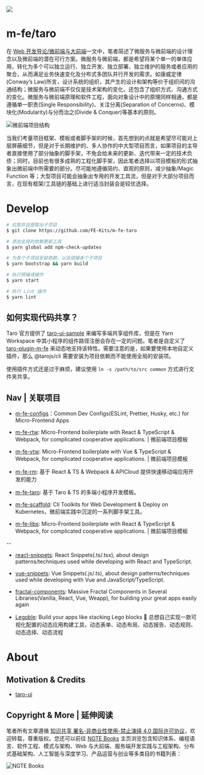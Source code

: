 ![](https://i.postimg.cc/0N7w0mnN/image.png)

# m-fe/taro

在 [Web 开发导论/微前端与大前端](https://github.com/wx-chevalier/Web-Series)一文中，笔者简述了微服务与微前端的设计理念以及微前端的潜在可行方案。微服务与微前端，都是希望将某个单一的单体应用，转化为多个可以独立运行、独立开发、独立部署、独立维护的服务或者应用的聚合，从而满足业务快速变化及分布式多团队并行开发的需求。如康威定律(Conway’s Law)所言，设计系统的组织，其产生的设计和架构等价于组织间的沟通结构；微服务与微前端不仅仅是技术架构的变化，还包含了组织方式、沟通方式的变化。微服务与微前端原理和软件工程，面向对象设计中的原理同样相通，都是遵循单一职责(Single Responsibility)、关注分离(Separation of Concerns)、模块化(Modularity)与分而治之(Divide & Conquer)等基本的原则。

![微前端项目结构](https://user-images.githubusercontent.com/5803001/44003230-de68ac5c-9e81-11e8-81f5-8092f7a9b421.png)

当我们考量项目框架、模板或者脚手架的时候，首先想到的点就是希望尽可能对上层屏蔽细节，但是对于长期维护的、多人协作的中大型项目而言，如果项目的主导者直接使用了部分抽象的脚手架，不免会给未来的更新、迭代带来一定的技术负债；同时，目前也有很多成熟的工程化脚手架，因此笔者选择以项目模板的形式抽象出微前端中所需要的部分。尽可能地遵循简约、直观的原则，减少抽象/Magic Function 等；大型项目可能会抽象出专用的开发工具流，但是对于大部分项目而言，在现有框架/工具链的基础上进行适当封装会是较优选择。

# Develop

```sh
# 拉取并且提取出子项目
$ git clone https://github.com/FE-Kits/m-fe-taro

# 添加全局的依赖更新工具
$ yarn global add npm-check-updates

# 为各个子项目安装依赖，以及链接各个子项目
$ yarn bootstrap && yarn build

# 执行预编译操作
$ yarn start

# 执行 Lint 操作
$ yarn lint
```

## 如何实现代码共享？

Taro 官方提供了 [taro-ui-sample](https://github.com/NervJS/taro-ui-sample) 来编写多端共享组件库，但是在 Yarn Workspace 中其小程序的组件路径注册会存在一定的问题。笔者是自定义了 [taro-plugin-m-fe](./packages) 来动态地支持该特性。需要注意的是，如果要使用本地自定义插件，那么 @tarojs/cli 需要安装为项目依赖而不能使用全局的安装项。

使用插件方式还是过于麻烦，建议使用 `ln -s /path/to/src common` 方式进行文件夹共享。

## Nav | 关联项目

- [m-fe-configs](https://github.com/wx-chevalier/m-fe-configs)：Common Dev Configs(ESLint, Prettier, Husky, etc.) for Micro-Frontend Apps

- [m-fe-rtw](https://github.com/wx-chevalier/m-fe-rtw): Micro-Frontend boilerplate with React & TypeScript & Webpack, for complicated cooperative applications. | 微前端项目模板

- [m-fe-vtw](https://github.com/wx-chevalier/m-fe-vtw): Micro-Frontend boilerplate with Vue & TypeScript & Webpack, for complicated cooperative applications. | 微前端项目模板

- [m-fe-rm](https://github.com/FE-Kits/m-fe-rm): 基于 React & TS & Webpack & APICloud 提供快速移动端应用开发的能力

- [m-fe-taro](https://github.com/wx-chevalier/m-fe-taro): 基于 Taro & TS 的多端小程序开发模板。

- [m-fe-scaffold](https://github.com/FE-Kits/m-fe-scaffold/): Cli Toolkits for Web Development & Deploy on Kubernetes，微前端实践中沉淀的一系列脚手架工具。

- [m-fe-libs](https://github.com/FE-Kits/m-fe-libs): Micro-Frontend boilerplate with React & TypeScript & Webpack, for complicated cooperative applications. | 微前端项目模板

--

- [react-snippets](https://github.com/FE-Kits/react-snippets): React Snippets(.ts/.tsx), about design patterns/techniques used while developing with React and TypeScript.

- [vue-snippets](https://github.com/FE-Kits/vue-snippets): Vue Snippets(.js/.ts), about design patterns/techniques used while developing with Vue and JavaScript/TypeScript.

- [fractal-components](https://github.com/FE-Kits/fractal-components): Massive Fractal Components in Several Libraries(Vanilla, React, Vue, Weapp), for building your great apps easily again

- [Legoble](https://github.com/FE-Kits/Legoble): Build your apps like stacking Lego blocks 💫 总想自己实现一款可视化配置的动态应用构建工具，动态表单、动态布局、动态报告、动态规则、动态选择、动态流程

# About

## Motivation & Credits

- [taro-ui](https://taro-ui.aotu.io/#/docs/icon)

## Copyright & More | 延伸阅读

笔者所有文章遵循 [知识共享 署名-非商业性使用-禁止演绎 4.0 国际许可协议](https://creativecommons.org/licenses/by-nc-nd/4.0/deed.zh)，欢迎转载，尊重版权。您还可以前往 [NGTE Books](https://ng-tech.icu/books/) 主页浏览包含知识体系、编程语言、软件工程、模式与架构、Web 与大前端、服务端开发实践与工程架构、分布式基础架构、人工智能与深度学习、产品运营与创业等多类目的书籍列表：

![NGTE Books](https://s2.ax1x.com/2020/01/18/19uXtI.png)
